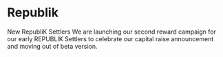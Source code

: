 # Republik
New RepubliK Settlers We are launching our second reward campaign for our early REPUBLIK Settlers to celebrate our capital raise announcement and moving out of beta version.
